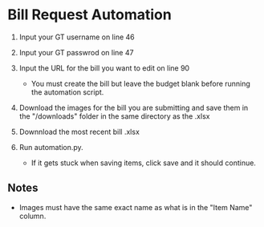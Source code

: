 # Bill Request Automation

1.  Input your GT username on line 46
2. Input your GT passwrod on line 47


3. Input the URL for the bill you want to edit on line 90
    - You must create the bill but leave the budget blank before running the automation script.

4. Download the images for the bill you are submitting and save them in the "/downloads" folder in the same directory as the .xlsx
5. Downnload the most recent bill .xlsx

4. Run automation.py.
    - If it gets stuck when saving items, click save and it should continue.


## Notes
- Images must have the same exact name as what is in the "Item Name" column. 

